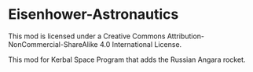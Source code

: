 # Eisenhower-Astronautics
 This mod is licensed under a Creative Commons Attribution-NonCommercial-ShareAlike 4.0 International License.
 
 This mod for Kerbal Space Program that adds the Russian Angara rocket.
